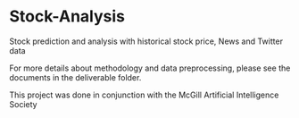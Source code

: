 # Stock-Analysis
Stock prediction and analysis with historical stock price, News and Twitter data

For more details about methodology and data preprocessing, please see the documents in the deliverable folder.

This project was done in conjunction with the McGill Artificial Intelligence Society
